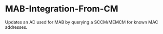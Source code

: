 # MAB-Integration-From-CM
Updates an AD used for MAB by querying a SCCM/MEMCM for known MAC addresses.
